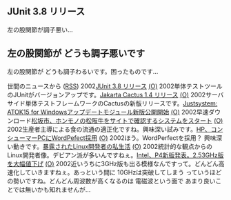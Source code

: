 ## JUnit 3.8 リリース

左の股関節が調子悪い…






## 左の股関節が どうも調子悪いです


左の股関節が どうも調子わるいです。困ったものです…



世間のニュースから ([RSS](ig020827-news.xml)) 2002[JUnit 3.8 リリース](http://www.junit.org/index.htm) [(O)](http://www.junit.org/index.htm) 2002単体テストツールのJUnitがバージョンアップです。[Jakarta Cactus 1.4 リリース](http://jakarta.apache.org/cactus/) [(O)](http://jakarta.apache.org/cactus/) 2002サーバサイド単体テストフレームワークのCactusの新版リリースです。[Justsystem: ATOK15 for Windowsアップデートモジュール新版公開開始](http://www3.justsystem.co.jp/download/atok/up/win/020319.html) [(O)](http://www3.justsystem.co.jp/download/atok/up/win/020319.html) 2002早速ダウンロード[松坂市、ホンモノの松阪牛をサイトで確認するシステムをスタート](http://japan.internet.com/public/news/20020820/1.html) [(O)](http://japan.internet.com/public/news/20020820/1.html) 2002生産者主導による食の流通の適正化ですね。興味深い試みです。[HP、コンシューマーPCにWordPefect採用](http://www.zdnet.co.jp/news/0208/27/nebt_03.html) [(O)](http://www.zdnet.co.jp/news/0208/27/nebt_03.html) 2002ほう。WordPerfectを採用？ 興味深い動きです。[暴露されたLinux開発者の私生活](http://japan.cnet.com/Enterprise/News/2002/Item/020823-2.html) [(O)](http://japan.cnet.com/Enterprise/News/2002/Item/020823-2.html) 2002統計的な観点からのLinux開発者像。デビアン派が多いんですねぇ。[Intel、P4新版発表。2.53GHz版を大幅値下げ](http://www.zdnet.co.jp/news/0208/27/nebt_02.html) [(O)](http://www.zdnet.co.jp/news/0208/27/nebt_02.html) 2002近いうちに3GHz版も出る模様なんですって。どんどん高速化していきますねぇ。あっという間に 10GHzは突破してしまう っていうほどの勢いですね。どんどん周波数が高くなるのは 電磁波という面で あまり良いことでは無いかも知れませんが…